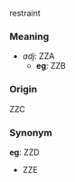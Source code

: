 restraint
### Meaning
+ _adj_: ZZA
    + __eg__: ZZB

### Origin

ZZC

### Synonym

__eg__: ZZD

+ ZZE


